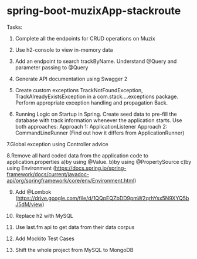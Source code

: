 # spring-boot-muzixApp-stackroute

Tasks:

1. Complete all the endpoints for CRUD operations on Muzix

2. Use h2-console to view in-memory data

3. Add an endpoint to search trackByName. Understand @Query and parameter passing to @Query

4. Generate API documentation using Swagger 2

5. Create custom exceptions TrackNotFoundException, TrackAlreadyExistsException in a com.stack....exceptions package. Perform appropriate exception handling and propagation Back.

6. Running Logic on Startup in Spring. Create seed data to pre-fill the database with track information whenever the application starts. Use both approaches:
  Approach 1: ApplicationListener<ContextRefreshedEvent>
  Approach 2: CommandLineRunner (Find out how it differs from ApplicationRunner)

7.Global exception using Controller advice

8.Remove all hard coded data from the application code to application.properties
  a)by using @Value.
  b)by using @PropertySource
  c)by using Environment (https://docs.spring.io/spring-framework/docs/current/javadoc-api/org/springframework/core/env/Environment.html)

9) Add @Lombok (https://drive.google.com/file/d/1QQpEQZbDD9pmW2qrhYsx5N9XYQ5bJ5dM/view)

10) Replace h2 with MySQL

11) Use last.fm api to get data from their data corpus

12) Add Mockito Test Cases

13) Shift the whole project from MySQL to MongoDB
